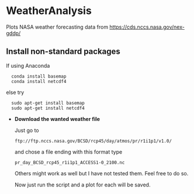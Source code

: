 # WeatherAnalysis
Plots NASA weather forecasting data from https://cds.nccs.nasa.gov/nex-gddp/

## Install non-standard packages

  If using Anaconda

      conda install basemap
      conda install netcdf4

  else try
  
      sudo apt-get install basemap
      sudo apt-get install netcdf4


* **Download the wanted weather file** 
 
  Just go to 

      ftp://ftp.nccs.nasa.gov/BCSD/rcp45/day/atmos/pr/r1i1p1/v1.0/
 
  and chose a file ending with this format type

      pr_day_BCSD_rcp45_r1i1p1_ACCESS1-0_2100.nc

  Others might work as well but I have not tested them. Feel free to do so. 
  
  Now just run the script and a plot for each will be saved. 
